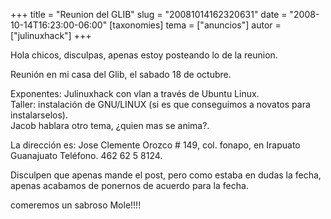 +++
title = "Reunion del GLIB"
slug = "20081014162320631"
date = "2008-10-14T16:23:00-06:00"
[taxonomies]
tema = ["anuncios"]
autor = ["julinuxhack"]
+++

Hola chicos, disculpas, apenas estoy posteando lo de la reunion.

Reunión en mi casa del Glib, el sabado 18 de octubre.

Exponentes: Julinuxhack con vlan a través de Ubuntu Linux.  
Taller: instalación de GNU/LINUX (si es que conseguimos a novatos para
instalarselos).  
Jacob hablara otro tema, ¿quien mas se anima?.

La dirección es: Jose Clemente Orozco \# 149, col. fonapo, en Irapuato
Guanajuato Teléfono. 462 62 5 8124.

Disculpen que apenas mande el post, pero como estaba en dudas la fecha,
apenas acabamos de ponernos de acuerdo para la fecha.

comeremos un sabroso Mole!!!!

